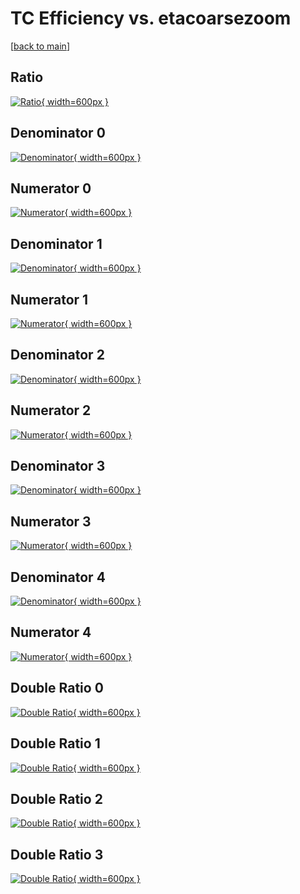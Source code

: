 # TC Efficiency vs. etacoarsezoom

[[back to main](./)]



## Ratio

[![Ratio](../mtv/var/TC_xtr_11_1_eff_etacoarsezoom.png){ width=600px }](../mtv/var/TC_xtr_11_1_eff_etacoarsezoom.pdf)

## Denominator 0

[![Denominator](../mtv/den/TC_xtr_11_1_eff_etacoarsezoom_den0.png){ width=600px }](../mtv/den/TC_xtr_11_1_eff_etacoarsezoom_den0.pdf)

## Numerator 0

[![Numerator](../mtv/num/TC_xtr_11_1_eff_etacoarsezoom_num0.png){ width=600px }](../mtv/num/TC_xtr_11_1_eff_etacoarsezoom_num0.pdf)

## Denominator 1

[![Denominator](../mtv/den/TC_xtr_11_1_eff_etacoarsezoom_den1.png){ width=600px }](../mtv/den/TC_xtr_11_1_eff_etacoarsezoom_den1.pdf)

## Numerator 1

[![Numerator](../mtv/num/TC_xtr_11_1_eff_etacoarsezoom_num1.png){ width=600px }](../mtv/num/TC_xtr_11_1_eff_etacoarsezoom_num1.pdf)

## Denominator 2

[![Denominator](../mtv/den/TC_xtr_11_1_eff_etacoarsezoom_den2.png){ width=600px }](../mtv/den/TC_xtr_11_1_eff_etacoarsezoom_den2.pdf)

## Numerator 2

[![Numerator](../mtv/num/TC_xtr_11_1_eff_etacoarsezoom_num2.png){ width=600px }](../mtv/num/TC_xtr_11_1_eff_etacoarsezoom_num2.pdf)

## Denominator 3

[![Denominator](../mtv/den/TC_xtr_11_1_eff_etacoarsezoom_den3.png){ width=600px }](../mtv/den/TC_xtr_11_1_eff_etacoarsezoom_den3.pdf)

## Numerator 3

[![Numerator](../mtv/num/TC_xtr_11_1_eff_etacoarsezoom_num3.png){ width=600px }](../mtv/num/TC_xtr_11_1_eff_etacoarsezoom_num3.pdf)

## Denominator 4

[![Denominator](../mtv/den/TC_xtr_11_1_eff_etacoarsezoom_den4.png){ width=600px }](../mtv/den/TC_xtr_11_1_eff_etacoarsezoom_den4.pdf)

## Numerator 4

[![Numerator](../mtv/num/TC_xtr_11_1_eff_etacoarsezoom_num4.png){ width=600px }](../mtv/num/TC_xtr_11_1_eff_etacoarsezoom_num4.pdf)

## Double Ratio 0

[![Double Ratio](../mtv/ratio/TC_xtr_11_1_eff_etacoarsezoom_ratio0.png){ width=600px }](../mtv/ratio/TC_xtr_11_1_eff_etacoarsezoom_ratio0.pdf)

## Double Ratio 1

[![Double Ratio](../mtv/ratio/TC_xtr_11_1_eff_etacoarsezoom_ratio1.png){ width=600px }](../mtv/ratio/TC_xtr_11_1_eff_etacoarsezoom_ratio1.pdf)

## Double Ratio 2

[![Double Ratio](../mtv/ratio/TC_xtr_11_1_eff_etacoarsezoom_ratio2.png){ width=600px }](../mtv/ratio/TC_xtr_11_1_eff_etacoarsezoom_ratio2.pdf)

## Double Ratio 3

[![Double Ratio](../mtv/ratio/TC_xtr_11_1_eff_etacoarsezoom_ratio3.png){ width=600px }](../mtv/ratio/TC_xtr_11_1_eff_etacoarsezoom_ratio3.pdf)

